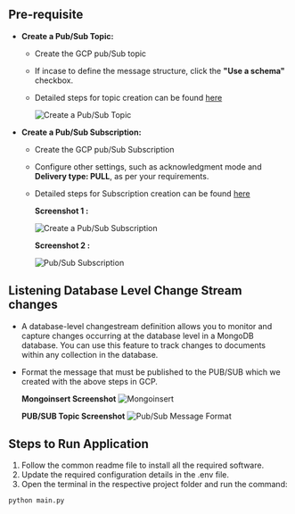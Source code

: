 ## Pre-requisite
- **Create a Pub/Sub Topic:**
  * Create the GCP pub/Sub topic
  * If incase to define the message structure, click the **"Use a schema"** checkbox.
  * Detailed steps for topic creation can be found [here](https://cloud.google.com/pubsub/docs/create-topic)

    ![Create a Pub/Sub Topic](https://github.com/mongodb-partners/MongoDb-BigQuery-Workshops/assets/109083730/7393d12e-07cc-4edf-91f7-28dbf769ec4f)

- **Create a Pub/Sub Subscription:**
  * Create the GCP pub/Sub Subscription
  * Configure other settings, such as acknowledgment mode and **Delivery type: PULL**, as per your requirements.
  * Detailed steps for Subscription creation can be found [here](https://cloud.google.com/pubsub/docs/create-subscription)

    **Screenshot 1 :**
  
    ![Create a Pub/Sub Subscription](https://github.com/mongodb-partners/MongoDb-BigQuery-Workshops/assets/109083730/53f2d8c4-d475-45b1-8a2c-348d463df907)

    **Screenshot 2 :**
  
    ![Pub/Sub Subscription](https://github.com/mongodb-partners/MongoDb-BigQuery-Workshops/assets/109083730/5165a2ba-306f-46de-994e-5a30fa41860b)

## Listening Database Level Change Stream changes
- A database-level changestream definition allows you to monitor and capture changes occurring at the database level in a MongoDB database. You can use this feature to track changes to documents within any collection in the database.

- Format the message that must be published to the PUB/SUB which we created with the above steps in GCP.

  **Mongoinsert Screenshot**
  ![Mongoinsert](https://github.com/mongodb-partners/MongoDb-BigQuery-Workshops/assets/109083730/7fe0ed6c-5b4e-4189-881a-a5515cfbdb58)

  **PUB/SUB Topic Screenshot**
  ![Pub/Sub Message Format](https://github.com/mongodb-partners/MongoDb-BigQuery-Workshops/assets/109083730/61f89007-420a-422f-abaf-ac6cf5bf1db4)

## Steps to Run Application
1. Follow the common readme file to install all the required software.
2. Update the required configuration details in the .env file.
3. Open the terminal in the respective project folder and run the command:
```bash
python main.py
